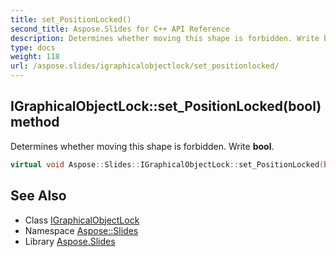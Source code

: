 ```yaml
---
title: set_PositionLocked()
second_title: Aspose.Slides for C++ API Reference
description: Determines whether moving this shape is forbidden. Write bool.
type: docs
weight: 118
url: /aspose.slides/igraphicalobjectlock/set_positionlocked/
---
```

## IGraphicalObjectLock::set_PositionLocked(bool) method


Determines whether moving this shape is forbidden. Write **bool**.

```cpp
virtual void Aspose::Slides::IGraphicalObjectLock::set_PositionLocked(bool value)=0
```

## See Also

* Class [IGraphicalObjectLock](../)
* Namespace [Aspose::Slides](../../)
* Library [Aspose.Slides](../../../)